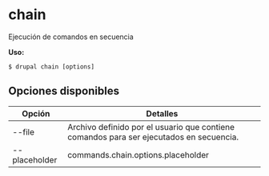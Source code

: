 # chain
Ejecución de comandos en secuencia

**Uso:**
```
$ drupal chain [options] 
```

## Opciones disponibles
Opción | Detalles
-------|-------------
--file | Archivo definido por el usuario que contiene comandos para ser ejecutados en secuencia.
--placeholder | commands.chain.options.placeholder
